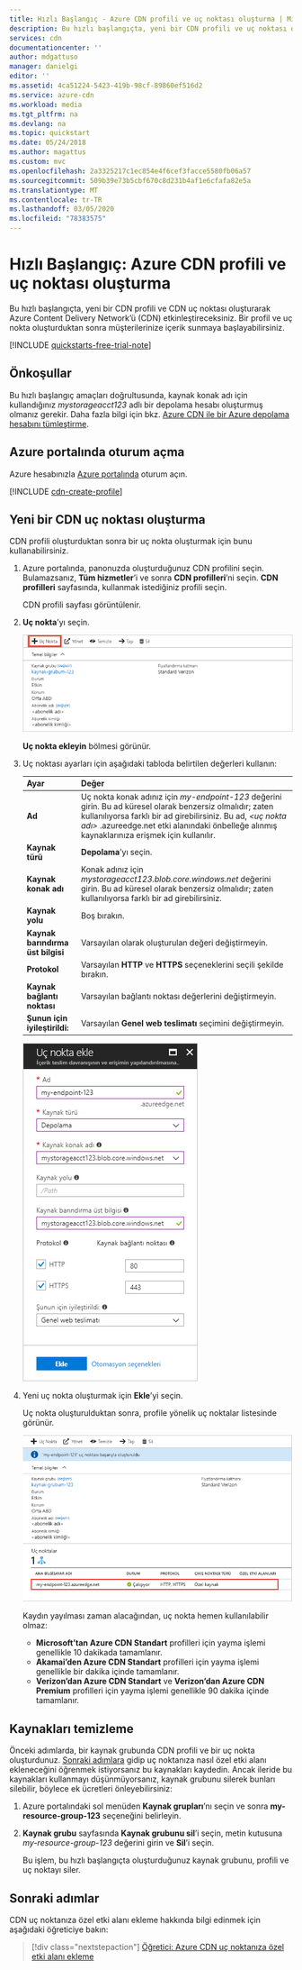 ```yaml
---
title: Hızlı Başlangıç - Azure CDN profili ve uç noktası oluşturma | Microsoft Docs
description: Bu hızlı başlangıçta, yeni bir CDN profili ve uç noktası oluşturularak Azure CDN’nin nasıl etkinleştirileceği gösterilmektedir.
services: cdn
documentationcenter: ''
author: mdgattuso
manager: danielgi
editor: ''
ms.assetid: 4ca51224-5423-419b-98cf-89860ef516d2
ms.service: azure-cdn
ms.workload: media
ms.tgt_pltfrm: na
ms.devlang: na
ms.topic: quickstart
ms.date: 05/24/2018
ms.author: magattus
ms.custom: mvc
ms.openlocfilehash: 2a3325217c1ec854e4f6cef3facce5580fb06a57
ms.sourcegitcommit: 509b39e73b5cbf670c8d231b4af1e6cfafa82e5a
ms.translationtype: MT
ms.contentlocale: tr-TR
ms.lasthandoff: 03/05/2020
ms.locfileid: "78383575"
---
```

# <a name="quickstart-create-an-azure-cdn-profile-and-endpoint"></a>Hızlı Başlangıç: Azure CDN profili ve uç noktası oluşturma
Bu hızlı başlangıçta, yeni bir CDN profili ve CDN uç noktası oluşturarak Azure Content Delivery Network’ü (CDN) etkinleştireceksiniz. Bir profil ve uç nokta oluşturduktan sonra müşterilerinize içerik sunmaya başlayabilirsiniz.

[!INCLUDE [quickstarts-free-trial-note](../../includes/quickstarts-free-trial-note.md)]

## <a name="prerequisites"></a>Önkoşullar
Bu hızlı başlangıç amaçları doğrultusunda, kaynak konak adı için kullandığınız *mystorageacct123* adlı bir depolama hesabı oluşturmuş olmanız gerekir. Daha fazla bilgi için bkz. [Azure CDN ile bir Azure depolama hesabını tümleştirme](cdn-create-a-storage-account-with-cdn.md).

## <a name="log-in-to-the-azure-portal"></a>Azure portalında oturum açma
Azure hesabınızla [Azure portalında](https://portal.azure.com) oturum açın.

[!INCLUDE [cdn-create-profile](../../includes/cdn-create-profile.md)]

## <a name="create-a-new-cdn-endpoint"></a>Yeni bir CDN uç noktası oluşturma

CDN profili oluşturduktan sonra bir uç nokta oluşturmak için bunu kullanabilirsiniz.

1. Azure portalında, panonuzda oluşturduğunuz CDN profilini seçin. Bulamazsanız, **Tüm hizmetler**’i ve sonra **CDN profilleri**’ni seçin. **CDN profilleri** sayfasında, kullanmak istediğiniz profili seçin. 
   
    CDN profili sayfası görüntülenir.

2. **Uç nokta**’yı seçin.
   
    ![CDN profili](./media/cdn-create-new-endpoint/cdn-select-endpoint.png)
   
    **Uç nokta ekleyin** bölmesi görünür.

3. Uç noktası ayarları için aşağıdaki tabloda belirtilen değerleri kullanın:

    | Ayar | Değer |
    | ------- | ----- |
    | **Ad** | Uç nokta konak adınız için *my-endpoint-123* değerini girin. Bu ad küresel olarak benzersiz olmalıdır; zaten kullanılıyorsa farklı bir ad girebilirsiniz. Bu ad, _&lt;uç nokta adı&gt;_ .azureedge.net etki alanındaki önbelleğe alınmış kaynaklarınıza erişmek için kullanılır.|
    | **Kaynak türü** | **Depolama**’yı seçin. | 
    | **Kaynak konak adı** | Konak adınız için *mystorageacct123.blob.core.windows.net* değerini girin. Bu ad küresel olarak benzersiz olmalıdır; zaten kullanılıyorsa farklı bir ad girebilirsiniz. |
    | **Kaynak yolu** | Boş bırakın. |
    | **Kaynak barındırma üst bilgisi** | Varsayılan olarak oluşturulan değeri değiştirmeyin. |  
    | **Protokol** | Varsayılan **HTTP** ve **HTTPS** seçeneklerini seçili şekilde bırakın. |
    | **Kaynak bağlantı noktası** | Varsayılan bağlantı noktası değerlerini değiştirmeyin. | 
    | **Şunun için iyileştirildi:** | Varsayılan **Genel web teslimatı** seçimini değiştirmeyin. |

    ![Uç nokta ekleyin bölmesi](./media/cdn-create-new-endpoint/cdn-add-endpoint.png)

3. Yeni uç nokta oluşturmak için **Ekle**’yi seçin.
   
   Uç nokta oluşturulduktan sonra, profile yönelik uç noktalar listesinde görünür.
    
   ![CDN uç noktası](./media/cdn-create-new-endpoint/cdn-endpoint-success.png)
    
   Kaydın yayılması zaman alacağından, uç nokta hemen kullanılabilir olmaz: 
   - **Microsoft’tan Azure CDN Standart** profilleri için yayma işlemi genellikle 10 dakikada tamamlanır. 
   - **Akamai’den Azure CDN Standart** profilleri için yayma işlemi genellikle bir dakika içinde tamamlanır. 
   - **Verizon’dan Azure CDN Standart** ve **Verizon’dan Azure CDN Premium** profilleri için yayma işlemi genellikle 90 dakika içinde tamamlanır. 

## <a name="clean-up-resources"></a>Kaynakları temizleme
Önceki adımlarda, bir kaynak grubunda CDN profili ve bir uç nokta oluşturdunuz. [Sonraki adımlara](#next-steps) gidip uç noktanıza nasıl özel etki alanı ekleneceğini öğrenmek istiyorsanız bu kaynakları kaydedin. Ancak ileride bu kaynakları kullanmayı düşünmüyorsanız, kaynak grubunu silerek bunları silebilir, böylece ek ücretleri önleyebilirsiniz:

1. Azure portalındaki sol menüden **Kaynak grupları**’nı seçin ve sonra **my-resource-group-123** seçeneğini belirleyin.

2. **Kaynak grubu** sayfasında **Kaynak grubunu sil**’i seçin, metin kutusuna *my-resource-group-123* değerini girin ve **Sil**’i seçin.

    Bu işlem, bu hızlı başlangıçta oluşturduğunuz kaynak grubunu, profili ve uç noktayı siler.

## <a name="next-steps"></a>Sonraki adımlar
CDN uç noktanıza özel etki alanı ekleme hakkında bilgi edinmek için aşağıdaki öğreticiye bakın:

> [!div class="nextstepaction"]
> [Öğretici: Azure CDN uç noktanıza özel etki alanı ekleme](cdn-map-content-to-custom-domain.md)


